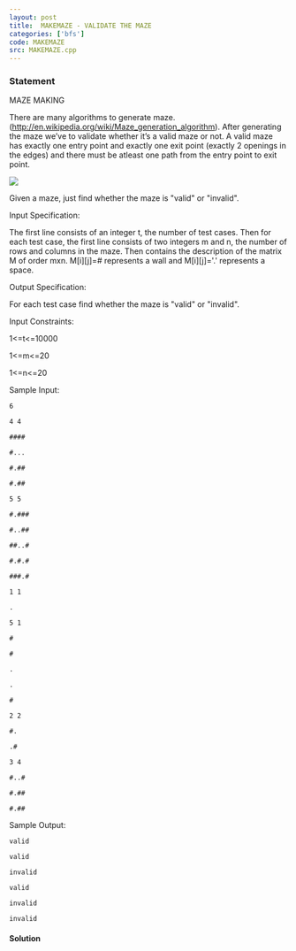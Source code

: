 ```yaml
---
layout: post
title:  MAKEMAZE - VALIDATE THE MAZE
categories: ['bfs']
code: MAKEMAZE
src: MAKEMAZE.cpp
---
```


### **Statement**

MAZE MAKING

There are many algorithms to generate maze.
(<http://en.wikipedia.org/wiki/Maze_generation_algorithm>). After generating
the maze we’ve to validate whether it’s a valid maze or not. A valid maze has
exactly one entry point and exactly one exit point (exactly 2 openings in the
edges) and there must be atleast one path from the entry point to exit point.

![](../../../content/cegprakash:makemaze.png)

Given a maze, just find whether the maze is "valid" or "invalid".

  

Input Specification:

The first line consists of an integer t, the number of test cases. Then for
each test case, the first line consists of two integers m and n, the number of
rows and columns in the maze. Then contains the description of the matrix M of
order mxn. M[i][j]=# represents a wall and M[i][j]='.' represents a space.  

Output Specification:

 For each test case find whether the maze is "valid" or "invalid".

Input Constraints:

  

1<=t<=10000

1<=m<=20

1<=n<=20

  

Sample Input:

    
    
    6
    4 4
    ####
    #...
    #.##
    #.##
    5 5
    #.###
    #..##
    ##..#
    #.#.#
    ###.#
    1 1
    .
    5 1
    #
    #
    .
    .
    #
    2 2
    #.
    .#
    3 4
    #..#
    #.##
    #.##
    

Sample Output:

    
    
    valid
    valid
    invalid
    valid
    invalid
    invalid
    



#### **Solution**



